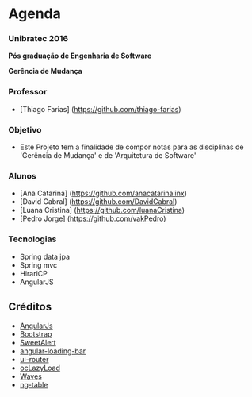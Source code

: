 Agenda 
==========

### Unibratec 2016

**Pós graduação de Engenharia de Software**

**Gerência de Mudança**

### Professor
*  [Thiago Farias] (https://github.com/thiago-farias) 

### Objetivo
* Este Projeto tem a finalidade de compor notas para as disciplinas de 'Gerência de Mudança' e de 'Arquitetura de Software'

### Alunos
* [Ana Catarina] (https://github.com/anacatarinalinx)
* [David Cabral] (https://github.com/DavidCabral)
* [Luana Cristina] (https://github.com/luanaCristina)
* [Pedro Jorge] (https://github.com/vakPedro)


### Tecnologias
* Spring data jpa
* Spring mvc
* HirariCP
* AngularJS

Créditos
----------------
* [AngularJs ](https://angularjs.org/)
* [Bootstrap ](http://getbootstrap.com)
* [SweetAlert](http://lipis.github.io/bootstrap-sweetalert/)
* [angular-loading-bar](https://github.com/chieffancypants/angular-loading-bar)
* [ui-router](https://github.com/angular-ui/ui-router)
* [ocLazyLoad](https://github.com/ocombe/ocLazyLoad)
* [Waves](https://github.com/fians/Waves)
* [ng-table](http://ng-table.com/)



